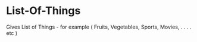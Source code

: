 # List-Of-Things
Gives List of Things - for example ( Fruits, Vegetables, Sports, Movies, . . . . etc )
